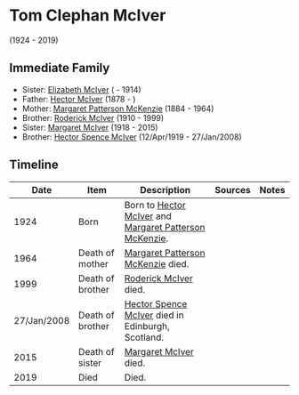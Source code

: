 ﻿---
layout: person
subject_key: i74287888
permalink: /people/i74287888
---

# Tom Clephan McIver
(1924 - 2019)

## Immediate Family

* Sister: [Elizabeth McIver](./@80366022@-elizabeth-mciver-b-d1914.md) ( - 1914)
* Father: [Hector McIver](./@62168745@-hector-mciver-b1878-d.md) (1878 - )
* Mother: [Margaret Patterson McKenzie](./@88610293@-margaret-patterson-mckenzie-b1884-d1964.md) (1884 - 1964)
* Brother: [Roderick McIver](./@90830540@-roderick-mciver-b1910-d1999.md) (1910 - 1999)
* Sister: [Margaret McIver](./@24380064@-margaret-mciver-b1918-d2015.md) (1918 - 2015)
* Brother: [Hector Spence McIver](./@34334364@-hector-spence-mciver-b1919-4-12-d2008-1-27.md) (12/Apr/1919 - 27/Jan/2008)

## Timeline

Date | Item | Description | Sources | Notes
---|---|---|---|---
1924 | Born | Born to [Hector McIver](./@62168745@-hector-mciver-b1878-d.md) and [Margaret Patterson McKenzie](./@88610293@-margaret-patterson-mckenzie-b1884-d1964.md). |  | 
1964 | Death of mother | [Margaret Patterson McKenzie](./@88610293@-margaret-patterson-mckenzie-b1884-d1964.md) died. |  | 
1999 | Death of brother | [Roderick McIver](./@90830540@-roderick-mciver-b1910-d1999.md) died. |  | 
27/Jan/2008 | Death of brother | [Hector Spence McIver](./@34334364@-hector-spence-mciver-b1919-4-12-d2008-1-27.md) died in Edinburgh, Scotland. |  | 
2015 | Death of sister | [Margaret McIver](./@24380064@-margaret-mciver-b1918-d2015.md) died. |  | 
2019 | Died | Died. |  | 

